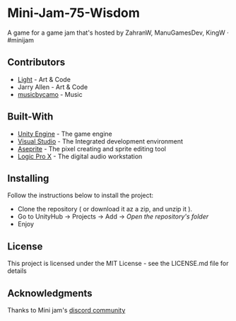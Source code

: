 # Mini-Jam-75-Wisdom
A game for a game jam that's hosted by ZahranW, ManuGamesDev, KingW · #minijam

## Contributors
* [Light](https://twitter.com/T3amJoy) - Art &amp; Code
* Jarry Allen - Art &amp; Code
* [musicbycamo](https://www.instagram.com/musicbycamo/) - Music

## Built-With
* [Unity Engine](https://unity.com/) - The game engine
* [Visual Studio](https://visualstudio.microsoft.com/) - The Integrated development environment
* [Aseprite](https://www.aseprite.org/) - The pixel creating and sprite editing tool
* [Logic Pro X](https://www.apple.com/ae/logic-pro/) - The digital audio workstation

## Installing
Follow the instructions below to install the project:
* Clone the repository ( or download it az a zip, and unzip it ).
* Go to UnityHub -> Projects -> Add -> *Open the repository's folder*
* Enjoy

## License
This project is licensed under the MIT License - see the LICENSE.md file for details

## Acknowledgments
Thanks to Mini jam's [discord community](https://discord.gg/v9kUe5A)
